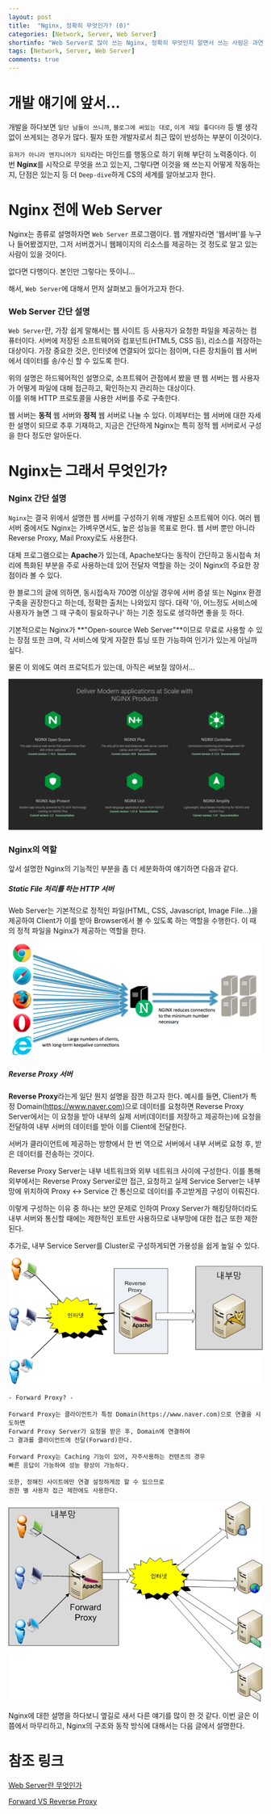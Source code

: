```yaml
---
layout: post
title:  "Nginx, 정확히 무엇인가? (0)"
categories: [Network, Server, Web Server]
shortinfo: "Web Server로 많이 쓰는 Nginx, 정확히 무엇인지 알면서 쓰는 사람은 과연 몇이나 될까?"
tags: [Network, Server, Web Server]
comments: true
---
```


# 개발 얘기에 앞서...

개발을 하다보면 `일단 남들이 쓰니까`, `블로그에 써있는 대로`, `이게 제일 좋다더라` 등 
별 생각없이 쓰게되는 경우가 많다. 
필자 또한 개발자로서 최근 많이 반성하는 부분이 이것이다.   

`유저가 아니라 엔지니어가 되자`라는 마인드를 행동으로 하기 위해 부단히 노력중이다.
이번 **Nginx**를 시작으로 무엇을 쓰고 있는지, 그렇다면 이것을 왜 쓰는지
어떻게 작동하는지, 단점은 있는지 등 더 `Deep-dive`하게 CS의 세계를 알아보고자 한다.   


# Nginx 전에 Web Server

Nginx는 종류로 설명하자면 `Web Server` 프로그램이다.
웹 개발자라면 '웹서버'를 누구나 들어봤겠지만, 그저 서버겠거니
웹페이지의 리소스를 제공하는 것 정도로 알고 있는 사람이 있을 것이다.   

없다면 다행이다. 본인만 그렇다는 뜻이니...   

해서, `Web Server`에 대해서 먼저 살펴보고 들어가고자 한다.   



### Web Server 간단 설명

`Web Server`란, 가장 쉽게 말해서는 웹 사이트 등 사용자가 요청한 파일을 제공하는 컴퓨터이다.
서버에 저장된 소프트웨어와 컴포넌트(HTML5, CSS 등), 리소스를 저장하는 대상이다.
가장 중요한 것은, 인터넷에 연결되어 있다는 점이며,
다른 장치들이 웹 서버에서 데이터를 송/수신 할 수 있도록 한다.   

위의 설명은 하드웨어적인 설명으로, 소프트웨어 관점에서 봤을 땐
웹 서버는 웹 사용자가 어떻게 파일에 대해 접근하고, 확인하는지 관리하는 대상이다.   
이를 위해 HTTP 프로토콜을 사용한 서버를 주로 구축한다.

웹 서버는 **동적** 웹 서버와 **정적** 웹 서버로 나눌 수 있다.
이제부터는 웹 서버에 대한 자세한 설명이 되므로 추후 기재하고,
지금은 간단하게 Nginx는 특히 정적 웹 서버로서 구성을 한다 정도만 알아둔다.   



# Nginx는 그래서 무엇인가?

### Nginx 간단 설명

`Nginx`는 결국 위에서 설명한 웹 서버를 구성하기 위해 개발된 소프트웨어 이다.
여러 웹 서버 중에서도 Nginx는 가벼우면서도, 높은 성능을 목표로 한다.
웹 서버 뿐만 아니라 Reverse Proxy, Mail Proxy로도 사용한다.   

대체 프로그램으로는 **Apache**가 있는데, Apache보다는 동작이 간단하고
동시접속 처리에 특화된 부분을 주로 사용하는데 있어 전달자 역할을 하는 것이
Nginx의 주요한 장점이라 볼 수 있다.   

한 블로그의 글에 의하면, 동시접속자 700명 이상일 경우에 서버 증설 또는
Nginx 환경 구축을 권장한다고 하는데, 정확한 출처는 나와있지 않다.
대략 '아, 어느정도 서비스에 사용자가 늘면 그 때 구축이 필요하구나' 하는 기준 정도로
생각하면 좋을 듯 하다.   

기본적으로는 Nginx가 **"Open-source Web Server"**이므로
무료로 사용할 수 있는 장점 또한 크며, 각 서비스에 맞게 자잘한
튜닝 또한 가능하여 인기가 있는게 아닐까 싶다.   

물론 이 외에도 여러 프로덕트가 있는데, 아직은 써보질 않아서...   

![Nginx의 다른 프로그램들](/assets/media/20210117_nginx_0.png)



### Nginx의 역할

앞서 설명한 Nginx의 기능적인 부분을 좀 더 세분화하여 얘기하면 다음과 같다.   



##### Static File 처리를 하는 HTTP 서버

Web Server는 기본적으로 정적인 파일(HTML, CSS, Javascript, Image File...)을 제공하여
Client가 이를 받아 Browser에서 볼 수 있도록 하는 역할을 수행한다.
이 때의 정적 파일을 Nginx가 제공하는 역할을 한다.   

![Nginx의 Web Server 동작](/assets/media/20210117_nginx_1.png)



##### Reverse Proxy 서버

**Reverse Proxy**라는게 일단 뭔지 설명을 잠깐 하고자 한다.
예시를 들면, Client가 특정 Domain(https://www.naver.com)으로 데이터를 요청하면
Reverse Proxy Server에서는 이 요청을 받아 내부의 실제 서버(데이터를 저장하고 제공하는)에
요청을 전달하여 내부 서버의 데이터를 받아 이를 Client에 전달한다.   

서버가 클라이언트에 제공하는 방향에서 한 번 역으로
서버에서 내부 서버로 요청 후, 받은 데이터를 전송하는 것이다.   

Reverse Proxy Server는 내부 네트워크와 외부 네트워크 사이에 구성한다.
이를 통해 외부에서는 Reverse Proxy Server로만 접근, 요청하고
실제 Service Server는 내부망에 위치하여 Proxy <-> Service 간 통신으로
데이터를 주고받게끔 구성이 이뤄진다.   

이렇게 구성하는 이유 중 하나는 보안 문제로 인하여 Proxy Server가 해킹당하더라도
내부 서버와 통신할 때에는 제한적인 포트만 사용하므로
내부망에 대한 접근 또한 제한된다.   

추가로, 내부 Service Server를 Cluster로 구성하게되면 가용성을 쉽게 높일 수 있다.   

![Reverse Proxy 구성](/assets/media/20210117_nginx_3.png)

```
- Forward Proxy? -

Forward Proxy는 클라이언트가 특정 Domain(https://www.naver.com)으로 연결을 시도하면
Forward Proxy Server가 요청을 받은 후, Domain에 연결하여
그 결과를 클라이언트에 전달(Forward)한다.

Forward Proxy는 Caching 기능이 있어, 자주사용하는 컨텐츠의 경우
빠른 응답이 가능하여 성능 향상이 가능하다.

또한, 정해진 사이트에만 연결 설정하게끔 할 수 있으므로
권한 별 사용자 접근 제한에도 사용한다.
```

![Forward Proxy 구성](/assets/media/20210117_nginx_2.png)

Nginx에 대한 설명을 하다보니 옆길로 새서 다른 얘기를 많이 한 것 같다.
이번 글은 이쯤에서 마무리하고, Nginx의 구조와 동작 방식에 대해서는
다음 글에서 설명한다.   

# 참조 링크

[Web Server란 무엇인가](https://developer.mozilla.org/ko/docs/Learn/Common_questions/What_is_a_web_server)

[Forward VS Reverse Proxy](https://www.lesstif.com/system-admin/forward-proxy-reverse-proxy-21430345.html)